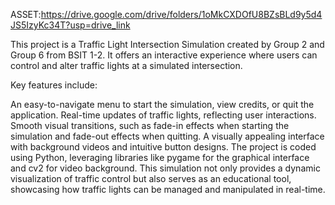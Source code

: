 ASSET:https://drive.google.com/drive/folders/1oMkCXDOfU8BZsBLd9y5d4JS5IzyKc34T?usp=drive_link







This project is a Traffic Light Intersection Simulation created by Group 2 and Group 6 from BSIT 1-2. It offers an interactive experience where users can control and alter traffic lights at a simulated intersection.

Key features include:

An easy-to-navigate menu to start the simulation, view credits, or quit the application.
Real-time updates of traffic lights, reflecting user interactions.
Smooth visual transitions, such as fade-in effects when starting the simulation and fade-out effects when quitting.
A visually appealing interface with background videos and intuitive button designs.
The project is coded using Python, leveraging libraries like pygame for the graphical interface and cv2 for video background. 
This simulation not only provides a dynamic visualization of traffic control but also serves as an educational tool, showcasing how traffic lights can be managed and manipulated in real-time.
